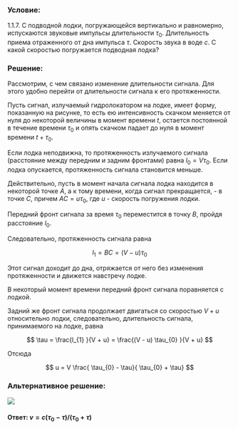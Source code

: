 ###  Условие:

$1.1.7.$ С подводной лодки, погружающейся вертикально и равномерно, испускаются звуковые импульсы длительности $\tau_{0}$. Длительность приема отраженного от дна импульса $\tau$. Скорость звука в воде $c$. С какой скоростью погружается подводная лодка?

###  Решение:

Рассмотрим, с чем связано изменение длительности сигнала. Для этого удобно перейти от длительности сигнала к его протяженности.

Пусть сигнал, излучаемый гидролокатором на лодке, имеет форму, показанную на рисунке, то есть ею интенсивность скачком меняется от нуля до некоторой величины в момент времени $t$, остается постоянной в течение времени $\tau_{0}$ и опять скачком падает до нуля в момент времени $t + \tau_{0}$.

Если лодка неподвижна, то протяженность излучаемого сигнала (расстояние между передним и задним фронтами) равна $l_{0} = V \tau_{0}$. Если лодка опускается, протяженность сигнала становится меньше.

Действительно, пусть в момент начала сигнала лодка находится в некоторой точке $А$, а к тому времени, когда сигнал прекращается, - в точке $С$, причем $AC = u \tau_{0}$, где $u$ - скорость погружения лодки.

Передний фронт сигнала за время $\tau_{0}$ переместится в точку $В$, пройдя расстояние $l_{0}$.

Следовательно, протяженность сигнала равна

$$
l_{1} = BC = ( V - u ) \tau_{0}
$$

Этот сигнал доходит до дна, отряжается от него без изменения протяженности и движется навстречу лодке.

В некоторый момент времени передний фронт сигнала поравняется с лодкой.

Задний же фронт сигнала продолжает двигаться со скоростью $V + u$ относительно лодки, следовательно, длительность сигнала, принимаемого на лодке, равна

$$
\tau = \frac{l_{1} }{V + u} = \frac{(V - u) \tau_{0} }{V + u}
$$

Отсюда

$$
u = V \frac{ \tau_{0} - \tau}{ \tau_{0} + \tau}
$$

###  Альтернативное решение:

![](https://www.youtube.com/embed/IYqfho5MFLw)

#### Ответ: $v = c(\tau_{0} − \tau )/(\tau_{0} + \tau )$
